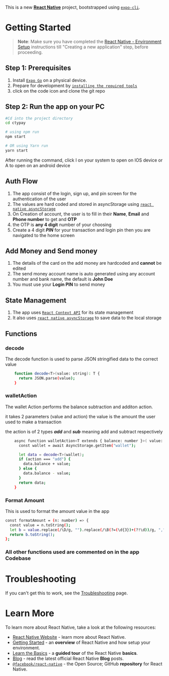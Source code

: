 This is a new [**React Native**](https://reactnative.dev) project, bootstrapped using [`expo-cli`](https://docs.expo.dev/).

# Getting Started

>**Note**: Make sure you have completed the [React Native - Environment Setup](https://reactnative.dev/docs/environment-setup) instructions till "Creating a new application" step, before proceeding.

## Step 1: Prerequisites

1. Install [`Expo Go`](https://expo.dev/client) on a physical device.
2. Prepare for development by [`installing the required tools`](https://docs.expo.dev/get-started/installation/#requirements)
3. click on the code icon and clone the git repo

## Step 2: Run the app on your PC

```bash
#Cd into the project directory
cd ctypay

# using npm run
npm start

# OR using Yarn run
yarn start
```
After running the command, click I on your system to open on IOS device or A to open on an android device

## Auth Flow

1. The app consist of the login, sign up, and pin screen for the authentication of the user
2. The values are hard coded and stored in asyncStorage using [`react native asyncStorage`](https://react-native-async-storage.github.io/async-storage/docs)
3. On Creation of account, the user is to fill in their **Name**, **Email** and **Phone number** to get and **OTP** 
4. the OTP is **any 4 digit** number of your choosing
5. Create a 4 digit ***PIN*** for your transaction and login pin then you are navigated to the home screen

## Add Money and Send money

1. The details of the card on the add money are hardcoded and **cannot** be edited
2. The send money account name is auto generated using any account number and bank name, the default is **John Doe**
3. You must use your **Login PIN** to send money

## State Management

1. The app uses [`React Context API`](https://legacy.reactjs.org/docs/context.html) for its state management
2. It also uses [`react native asyncStorage`](https://react-native-async-storage.github.io/async-storage/docs) to save data to the local storage

## Functions

### decode

The decode function is used to parse JSON stringified data to the correct value
```bash
    function decode<T>(value: string): T {
      return JSON.parse(value);
    }
```

### walletAction

The wallet Action performs the balance subtraction and additon action.

it takes 2 parameters (value and action) the value is the amount the user used to make a transaction

the action is of 2 types ***add*** and ***sub*** meaning add and subtract respectively

```bash
    async function walletAction<T extends { balance: number }>( value: number, action: "add" | "sub" ): Promise<T> {
      const wallet = await AsyncStorage.getItem("wallet");

      let data = decode<T>(wallet);
      if (action === "add") {
        data.balance + value;
      } else {
        data.balance - value;
      }
      return data;
    }
```

### Format Amount

This is used to format the amount value in the app

```bash
const formatAmount = (n: number) => {
  const value = n.toString();
  let b = value.replace(/\D/g, "").replace(/\B(?=(\d{3})+(?!\d))/g, ",");
  return b.toString();
};
```

### All other functions used are commented on in the app Codebase

   

# Troubleshooting

If you can't get this to work, see the [Troubleshooting](https://docs.expo.dev/router/reference/troubleshooting/) page.

# Learn More

To learn more about React Native, take a look at the following resources:

- [React Native Website](https://reactnative.dev) - learn more about React Native.
- [Getting Started](https://reactnative.dev/docs/environment-setup) - an **overview** of React Native and how setup your environment.
- [Learn the Basics](https://reactnative.dev/docs/getting-started) - a **guided tour** of the React Native **basics**.
- [Blog](https://reactnative.dev/blog) - read the latest official React Native **Blog** posts.
- [`@facebook/react-native`](https://github.com/facebook/react-native) - the Open Source; GitHub **repository** for React Native.
